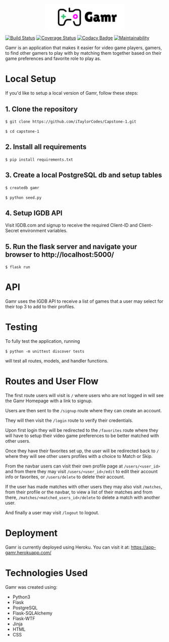<p align="center">
  <a href="https://app-gamr.herokuapp.com/">
    <img alt="Gamr" src="static/images/gamrFullLogo.png" width="250" />
  </a>
</p>

[![Build Status](https://travis-ci.com/iTaylorCodes/Capstone-1.svg?branch=main)](https://travis-ci.com/iTaylorCodes/Capstone-1)
[![Coverage Status](https://coveralls.io/repos/github/iTaylorCodes/Capstone-1/badge.svg?branch=main)](https://coveralls.io/github/iTaylorCodes/Capstone-1?branch=main)
[![Codacy Badge](https://app.codacy.com/project/badge/Grade/be59e436ae6b4e4cbdfa9d07ca8f617c)](https://www.codacy.com/gh/iTaylorCodes/Capstone-1/dashboard?utm_source=github.com&utm_medium=referral&utm_content=iTaylorCodes/Capstone-1&utm_campaign=Badge_Grade)
[![Maintainability](https://api.codeclimate.com/v1/badges/0e76ad1c18a27f0e2a4f/maintainability)](https://codeclimate.com/github/iTaylorCodes/Capstone-1/maintainability)

Gamr is an application that makes it easier for video game players, gamers, to find other gamers to play with by matching them together based on their game preferences and favorite role to play as.

# Local Setup

If you'd like to setup a local version of Gamr, follow these steps:

## 1. Clone the repository

`$ git clone https://github.com/iTaylorCodes/Capstone-1.git`

`$ cd capstone-1`

## 2. Install all requirements

`$ pip install requirements.txt`

## 3. Create a local PostgreSQL db and setup tables

`$ createdb gamr`

`$ python seed.py`

## 4. Setup IGDB API

Visit IGDB.com and signup to receive the required Client-ID and Client-Secret environment variables.

## 5. Run the flask server and navigate your browser to http://localhost:5000/

`$ flask run`

# API

Gamr uses the IGDB API to receive a list of games that a user may select for their top 3 to add to their profiles.

# Testing

To fully test the application, running

`$ python -m unittest discover tests`

will test all routes, models, and handler functions.

# Routes and User Flow

The first route users will visit is `/` where users who are not logged in will see the Gamr Homepage with a link to signup.

Users are then sent to the `/signup` route where they can create an account.

They will then visit the `/login` route to verify their credentials.

Upon first login they will be redirected to the `/favorites` route where they will have to setup their video game preferences to be better matched with other users.

Once they have their favorites set up, the user will be redirected back to `/` where they will see other users profiles with a choice to Match or Skip.

From the navbar users can visit their own profile page at `/users/<user_id>` and from there they may visit `/users/<user_id>/edit` to edit their account info or favorites, or `/users/delete` to delete their account.

If the user has made matches with other users they may also visit `/matches`, from their profile or the navbar, to view a list of their matches and from there, `/matches/<matched_users_id>/delete` to delete a match with another user.

And finally a user may visit `/logout` to logout.

# Deployment

Gamr is currently deployed using Heroku.
You can visit it at: https://app-gamr.herokuapp.com/

# Technologies Used

Gamr was created using:

- Python3
- Flask
- PostgreSQL
- Flask-SQLAlchemy
- Flask-WTF
- Jinja
- HTML
- CSS

